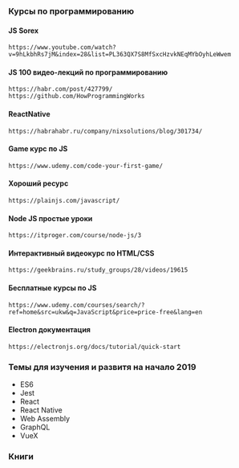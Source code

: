 ### Курсы по программированию

#### JS Sorex
	https://www.youtube.com/watch?v=9hLkbhRs7jM&index=28&list=PL363QX7S8MfSxcHzvkNEqMYbOyhLeWwem
#### JS 100 видео-лекций по программированию
	https://habr.com/post/427799/
	https://github.com/HowProgrammingWorks	
#### ReactNative
	https://habrahabr.ru/company/nixsolutions/blog/301734/	
#### Game курс по JS
	https://www.udemy.com/code-your-first-game/	
#### Хороший ресурс 
	https://plainjs.com/javascript/
#### Node JS простые уроки 
	https://itproger.com/course/node-js/3
#### Интерактивный видеокурс по HTML/CSS
	https://geekbrains.ru/study_groups/28/videos/19615
#### Бесплатные курсы по JS
	https://www.udemy.com/courses/search/?ref=home&src=ukw&q=JavaScript&price=price-free&lang=en	
#### Electron документация
	https://electronjs.org/docs/tutorial/quick-start	


### Темы для изучения и развитя на начало 2019
- ES6
- Jest
- React
- React Native
- Web Assembly
- GraphQL
- VueX

### Книги
